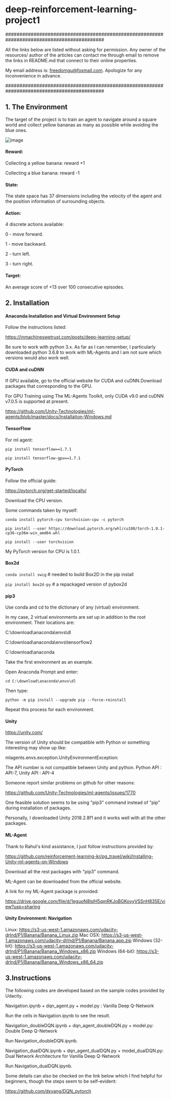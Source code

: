 # deep-reinforcement-learning-project1
###########################################################################################

All the links below are listed without asking for permission. Any owner of the resources/ author of the articles
can contact me through email to remove the links in README.md that connect to their online properties. 

My email address is: freedomgu@foxmail.com. Apologize for any inconvenience in advance. 

###########################################################################################
## 1. The Environment
The target of the project is to train an agent to navigate around a square world and collect yellow bananas as many as possible while avoiding the blue ones.

![image](https://github.com/gcbbobo/deep-reinforcement-learning-project1/blob/master/banana.gif)

#### Reward:
Collecting a yellow banana: reward +1

Collecting a blue banana:   reward -1

#### State:
The state space has 37 dimensions including the velocity of the agent and the position information of surrounding objects.

#### Action:
4 discrete actions available:

0 - move forward.

1 - move backward.

2 - turn left.

3 - turn right.

#### Target:
An average score of +13 over 100 consecutive episodes.

## 2. Installation
#### Anaconda Installation and Virtual Environment Setup
Follow the instructions listed: 

https://inmachineswetrust.com/posts/deep-learning-setup/

Be sure to work with python 3.x. As far as I can remember, I particularly downloaded python 3.6.8 to work with ML-Agents and I am not sure which versions would also work well.

#### CUDA and cuDNN
If GPU available, go to the official website for CUDA and cuDNN.Download packages that corresponding to the GPU. 

For GPU Training using The ML-Agents Toolkit, only CUDA v9.0 and cuDNN v7.0.5 is supported at present.

https://github.com/Unity-Technologies/ml-agents/blob/master/docs/Installation-Windows.md

#### TensorFlow
For ml agent:

`pip install tensorflow==1.7.1`

`pip install tensorflow-gpu==1.7.1`

#### PyTorch
Follow the official guide:

https://pytorch.org/get-started/locally/

Download the CPU version.

Some commands taken by myself:

`conda install pytorch-cpu torchvision-cpu -c pytorch`

`pip install --user https://download.pytorch.org/whl/cu100/torch-1.0.1-cp36-cp36m-win_amd64.whl`

`pip install --user torchvision`

My PyTorch version for CPU is 1.0.1.

#### Box2d
`conda install swig` # needed to build Box2D in the pip install

`pip install box2d-py` # a repackaged version of pybox2d

#### pip3
Use conda and cd to the dictionary of any (virtual) environment.

In my case, 2 virtual environments are set up in addition to the root environment. Their locations are:

C:\download\anaconda\envs\dl

C:\download\anaconda\envs\tensorflow2

C:\download\anaconda

Take the first environment as an example.

Open Anaconda Prompt and enter:

`cd C:\download\anaconda\envs\dl`

Then type:

`python -m pip install --upgrade pip --force-reinstall`

Repeat this process for each environment.

#### Unity
https://unity.com/

The version of Unity should be compatible with Python or something interesting may show up like:

mlagents.envs.exception.UnityEnvironmentException: 

The API number is not compatible between Unity and python. Python API : API-7, Unity API : API-4

Someone report similar problems on github for other reasons:

https://github.com/Unity-Technologies/ml-agents/issues/1770

One feasible solution seems to be using "pip3" command instead of "pip" during installation of packages.

Personally, I downloaded Unity 2018.2.8f1 and it works well with all the other packages. 

#### ML-Agent
Thank to Rahul's kind assistance, I just follow instructions provided by:

https://github.com/reinforcement-learning-kr/pg_travel/wiki/Installing-Unity-ml-agents-on-Windows

Download all the rest packages with "pip3" command.

ML-Agent can be downloaded from the official website.

A link for my ML-Agent package is provided:

https://drive.google.com/file/d/1eguoN8lslH5qmRKJoBGKoyyVSSnH835E/view?usp=sharing

#### Unity Environment: Navigation
Linux: https://s3-us-west-1.amazonaws.com/udacity-drlnd/P1/Banana/Banana_Linux.zip
Mac OSX: https://s3-us-west-1.amazonaws.com/udacity-drlnd/P1/Banana/Banana.app.zip
Windows (32-bit): https://s3-us-west-1.amazonaws.com/udacity-drlnd/P1/Banana/Banana_Windows_x86.zip
Windows (64-bit): https://s3-us-west-1.amazonaws.com/udacity-drlnd/P1/Banana/Banana_Windows_x86_64.zip

## 3.Instructions
The following codes are developed based on the sample codes provided by Udacity.

Navigation.ipynb + dqn_agent.py + model.py : Vanilla Deep Q-Network

Run the cells in Navigation.ipynb to see the result.

Navigation_doubleDQN.ipynb + dqn_agent_doubleDQN.py + model.py: Double Deep Q-Network

Run Navigation_doubleDQN.ipynb.

Navigation_dualDQN.ipynb + dqn_agent_dualDQN.py + model_dualDQN.py: Dual Network Architecture for Vanilla Deep Q-Network

Run Navigation_dualDQN.ipynb.

Some details can also be checked on the link below which I find helpful for beginners, though the steps seem to be self-evident:

https://github.com/dxyang/DQN_pytorch


